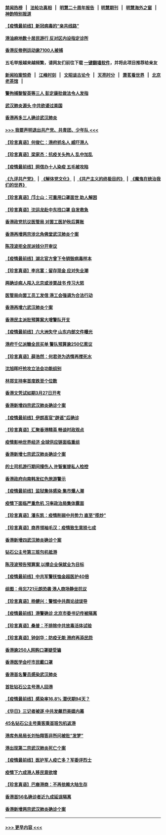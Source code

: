 #### [禁闻热榜](热点新闻.md?=0)  &nbsp;&nbsp;|&nbsp;&nbsp; [法轮功真相](https://github.com/gfw-breaker/truth/blob/master/README.md?=0) &nbsp;&nbsp;|&nbsp;&nbsp; [明慧二十周年报告](https://github.com/gfw-breaker/mh-reports/blob/master/README.md?=0) &nbsp;&nbsp;|&nbsp;&nbsp;[明慧期刊](https://github.com/gfw-breaker/mh-qikan) &nbsp;&nbsp;|&nbsp;&nbsp; [明慧海外之窗](https://github.com/gfw-breaker/mh-news/blob/master/README.md?=0) &nbsp;&nbsp;|&nbsp;&nbsp; [神韵特别报道](https://github.com/gfw-breaker/mh-news/blob/master/shenyun.md?=0)
#### [【疫情最前线】新冠病毒的“亲共线路”](../pages/nsc415/n11907734.md?t=03030031) 
#### [港油麻地数十居民游行 反对区内设指定诊所](../pages/nsc415/n11907900.md?t=03030031) 
#### [香港反修例运动逾7100人被捕](../pages/nsc415/n11907922.md?t=03030031) 
#### 五毛举报越来越频繁，请网友们前往下载 [一键翻墙软件](https://github.com/gfw-breaker/ssr-accounts)，并将此项目推荐给亲友
#### [新闻拍案惊奇](https://github.com/gfw-breaker/banned-news/blob/master/pages/link4.md) &nbsp;&nbsp;|&nbsp;&nbsp; [江峰时刻](https://github.com/gfw-breaker/banned-news/blob/master/pages/link4.md) &nbsp;&nbsp;|&nbsp;&nbsp; [文昭谈古论今](https://github.com/gfw-breaker/banned-news/blob/master/pages/link4.md) &nbsp;&nbsp;|&nbsp;&nbsp; [天亮时分](https://github.com/gfw-breaker/banned-news/blob/master/pages/link4.md) &nbsp;&nbsp;|&nbsp;&nbsp; [萧茗看世界](https://github.com/gfw-breaker/banned-news/blob/master/pages/link4.md) &nbsp;&nbsp;|&nbsp;&nbsp; [北京老茶馆](https://github.com/gfw-breaker/banned-news/blob/master/pages/link4.md) &nbsp;&nbsp;|&nbsp;&nbsp; 
#### [警拘捕黎智英等三人 彭定康批做法令人发指](../pages/nsc415/n11907905.md?t=03030031) 
#### [武汉肺炎源头 中共欲诿过美国](../pages/nsc415/n11907665.md?t=03030031) 
#### [香港再多三人确诊武汉肺炎](../pages/nsc415/n11907846.md?t=03030031) 
#### [>>> 我要声明退出共产党、共青团、少年队 <<<](https://github.com/begood0513/goodnews/blob/master/quit/letter.md) 
#### [【珍言真语】何俊仁：港府抓名人 威吓港人](../pages/nsc415/n11907561.md?t=03030031) 
#### [【珍言真语】梁家杰：抗疫关头拘人 乱中加乱](../pages/nsc415/n11907444.md?t=03030031) 
#### [【疫情最前线】网信办十人染疫 五毛被攻陷](../pages/nsc415/n11903757.md?t=03030031) 
#### [《九评共产党》](https://github.com/begood0513/9ping.md/blob/master/README.md) &nbsp;|&nbsp; [《解体党文化》](../../../../jtdwh.md/blob/master/README.md)  &nbsp;|&nbsp; [《共产主义的终极目的》](../../../../gczydzjmd.md/blob/master/README.md) &nbsp;|&nbsp; [《魔鬼在统治我们的世界》](../../../../mgztzwmdsj.md/blob/master/README.md) 
#### [【珍言真语】邝士山：可重用口罩面世 助人解困](../pages/nsc415/n11903875.md?t=03030031) 
#### [【珍言真语】沈运龙赴中东找口罩 自发救急](../pages/nsc415/n11903291.md?t=03030031) 
#### [香港政党抗议医管局 对罢工医护秋后算账](../pages/nsc415/n11901746.md?t=03030031) 
#### [香港再增两宗涉北角佛堂武汉肺炎个案](../pages/nsc415/n11901737.md?t=03030031) 
#### [陈茂波拒全民派钱分开审议](../pages/nsc415/n11901672.md?t=03030031) 
#### [【疫情最前线】湖北官方曾下令销毁病毒样本](../pages/nsc415/n11901518.md?t=03030031) 
#### [【珍言真语】李兆富：留存现金 应对失业潮](../pages/nsc415/n11901448.md?t=03030031) 
#### [两确诊病人闯入北京或涉栗战书 传习大怒](../pages/nsc415/n11901180.md?t=03030031) 
#### [医管局向罢工员工发信 港工会强调为合法行动](../pages/nsc415/n11898870.md?t=03030031) 
#### [香港再增六武汉肺炎个案](../pages/nsc415/n11898843.md?t=03030031) 
#### [香港民主派批预算案大增警队开支](../pages/nsc415/n11898813.md?t=03030031) 
#### [【疫情最前线】六大洲失守 山东内部文件曝光](../pages/nsc415/n11898455.md?t=03030031) 
#### [港府千亿派糖全民买单 警队预算逾250亿惹议](../pages/nsc415/n11898608.md?t=03030031) 
#### [【珍言真语】薛浩然：何君尧为选情再搅死水](../pages/nsc415/n11898269.md?t=03030031) 
#### [沈旭晖吁抢攻立法会功能组别](../pages/nsc415/n11896084.md?t=03030031) 
#### [林郑支持率首度跌至个位数](../pages/nsc415/n11896058.md?t=03030031) 
#### [香港文凭试如期3月27日开考](../pages/nsc415/n11896055.md?t=03030031) 
#### [香港新增四宗武汉肺炎确诊个案](../pages/nsc415/n11896040.md?t=03030031) 
#### [【疫情最前线】伊朗高官“辟谣”后确诊](../pages/nsc415/n11895902.md?t=03030031) 
#### [【珍言真语】汇聚香港精英 畅谈时政观点](../pages/nsc415/n11895733.md?t=03030031) 
#### [疫情影响世界经济 全球供应链面临重组](../pages/nsc415/n11895634.md?t=03030031) 
#### [香港新增七宗武汉肺炎确诊个案](../pages/nsc415/n11893498.md?t=03030031) 
#### [的士司机游行期间撞伤人 许智峯提私人检控](../pages/nsc415/n11893483.md?t=03030031) 
#### [香港政府向南韩发红色旅游警示](../pages/nsc415/n11893398.md?t=03030031) 
#### [【疫情最前线】监狱集体感染 集市爆人潮](../pages/nsc415/n11893181.md?t=03030031) 
#### [疫情下面临严重危机  习率政治局集体露面](../pages/nsc415/n11893305.md?t=03030031) 
#### [【珍言真语】潘东凯：疫情削弱中共势力 直至“揽炒”](../pages/nsc415/n11892866.md?t=03030031) 
#### [【珍言真语】商界领袖毛汉：疫情致生意损七成](../pages/nsc415/n11890348.md?t=03030031) 
#### [香港新增四武汉肺炎确诊个案](../pages/nsc415/n11890610.md?t=03030031) 
#### [钻石公主号第三班包机抵港](../pages/nsc415/n11890645.md?t=03030031) 
#### [陈茂波预告预算案 以撑企业保就业为目标](../pages/nsc415/n11890574.md?t=03030031) 
#### [【疫情最前线】中共军警抚恤金超医护40倍](../pages/nsc415/n11890458.md?t=03030031) 
#### [组图：毋忘721元朗恐袭 港人商场静坐抗议](../pages/nsc415/n11876882.md?t=03030031) 
#### [【珍言真语】杨健兴：警惕中共舆论战误导](../pages/nsc415/n11888131.md?t=03030031) 
#### [【疫情最前线】港警确诊 北京市委书记传被隔离](../pages/nsc415/n11886872.md?t=03030031) 
#### [【珍言真语】桑普：不排除中共放毒活体试验](../pages/nsc415/n11886832.md?t=03030031) 
#### [【珍言真语】钟剑华：防疫无能 港府再添民怨](../pages/nsc415/n11884504.md?t=03030031) 
#### [香港逾250人网购口罩疑受骗](../pages/nsc415/n11884388.md?t=03030031) 
#### [香港医学会吁市民戴口罩](../pages/nsc415/n11884367.md?t=03030031) 
#### [香港首名警员感染武汉肺炎](../pages/nsc415/n11884357.md?t=03030031) 
#### [首批钻石公主号港人回港](../pages/nsc415/n11884333.md?t=03030031) 
#### [【疫情最前线】感染率16.8% 潜伏期94天？](../pages/nsc415/n11884256.md?t=03030031) 
#### [《华日》三记者被逐 中共发飙罚美媒内幕](../pages/nsc415/n11884184.md?t=03030031) 
#### [45名钻石公主号乘客乘首班包机返港](../pages/nsc415/n11881770.md?t=03030031) 
#### [港库务局局长刘怡翔答非所问被批“发梦”](../pages/nsc415/n11881752.md?t=03030031) 
#### [港出现第二宗武汉肺炎死亡个案](../pages/nsc415/n11881736.md?t=03030031) 
#### [【疫情最前线】医护军人疫亡多？军委评烈士](../pages/nsc415/n11881655.md?t=03030031) 
#### [疫情下六成港人移民意欲增](../pages/nsc415/n11881699.md?t=03030031) 
#### [【珍言真语】巴裔港商：不再依赖大陆生存](../pages/nsc415/n11881126.md?t=03030031) 
#### [香港首56名确诊者近九成延误隔离](../pages/nsc415/n11879079.md?t=03030031) 
#### [香港新增两宗武汉肺炎确诊个案](../pages/nsc415/n11879064.md?t=03030031) 

----
#### [ >>> 更早内容 <<< ](../indexes/nsc415-earlier.md)
